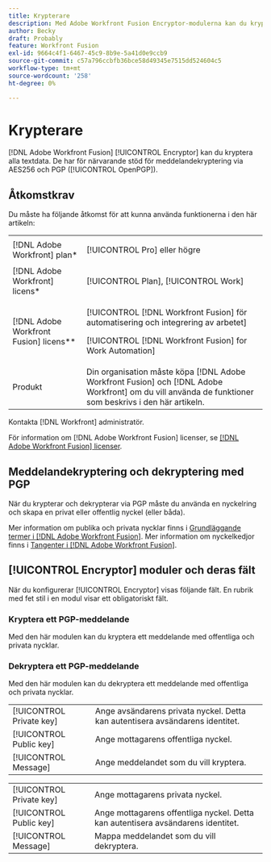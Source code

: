```yaml
---
title: Krypterare
description: Med Adobe Workfront Fusion Encryptor-modulerna kan du kryptera alla textdata. De har för närvarande stöd för meddelandekryptering via AES256 och PGP (OpenPGP).
author: Becky
draft: Probably
feature: Workfront Fusion
exl-id: 9664c4f1-6467-45c9-8b9e-5a41d0e9ccb9
source-git-commit: c57a796ccbfb36bce58d49345e7515dd524604c5
workflow-type: tm+mt
source-wordcount: '258'
ht-degree: 0%

---
```


# Krypterare

[!DNL Adobe Workfront Fusion] [!UICONTROL Encryptor] kan du kryptera alla textdata. De har för närvarande stöd för meddelandekryptering via AES256 och PGP ([!UICONTROL OpenPGP]).

## Åtkomstkrav

Du måste ha följande åtkomst för att kunna använda funktionerna i den här artikeln:

<table style="table-layout:auto"> 
 <col> 
 <col> 
 <tbody> 
  <tr> 
   <td role="rowheader">[!DNL Adobe Workfront] plan*</td>
  <td> <p>[!UICONTROL Pro] eller högre</p> </td>
  </tr> 
  <tr data-mc-conditions=""> 
   <td role="rowheader">[!DNL Adobe Workfront] licens*</td>
   <td> <p>[!UICONTROL Plan], [!UICONTROL Work]</p> </td> 
  </tr> 
  <tr> 
   <td role="rowheader">[!DNL Adobe Workfront Fusion] licens**</td> 
   <td> <p>[!UICONTROL [!DNL Workfront Fusion] för automatisering och integrering av arbetet] </p>   <p>[!UICONTROL [!DNL Workfront Fusion] for Work Automation]</p>  </td> 
  </tr> 
  <tr> 
   <td role="rowheader">Produkt</td> 
   <td>Din organisation måste köpa [!DNL Adobe Workfront Fusion] och [!DNL Adobe Workfront] om du vill använda de funktioner som beskrivs i den här artikeln.</td> 
  </tr> 
 </tbody> 
</table>

Kontakta [!DNL Workfront] administratör.

För information om [!DNL Adobe Workfront Fusion] licenser, se [[!DNL Adobe Workfront Fusion] licenser](../../workfront-fusion/get-started/license-automation-vs-integration.md).

## Meddelandekryptering och dekryptering med PGP

När du krypterar och dekrypterar via PGP måste du använda en nyckelring och skapa en privat eller offentlig nyckel (eller båda).

Mer information om publika och privata nycklar finns i [Grundläggande termer i [!DNL Adobe Workfront Fusion]](../../workfront-fusion/get-started/basic-terms.md). Mer information om nyckelkedjor finns i [Tangenter i [!DNL Adobe Workfront Fusion]](../../workfront-fusion/connections/keys.md).

## [!UICONTROL Encryptor] moduler och deras fält

När du konfigurerar [!UICONTROL Encryptor] visas följande fält. En rubrik med fet stil i en modul visar ett obligatoriskt fält.

### Kryptera ett PGP-meddelande

Med den här modulen kan du kryptera ett meddelande med offentliga och privata nycklar.

<table style="table-layout:auto">
    <tr>
        <td>[!UICONTROL Private key]</td>
        <td>Ange avsändarens privata nyckel. Detta kan autentisera avsändarens identitet.</td>
    </tr>
    <tr>
        <td>[!UICONTROL Public key]</td>
        <td>Ange mottagarens offentliga nyckel.</td>
    </tr>
    <tr>
        <td>[!UICONTROL Message]</td>
        <td>Ange meddelandet som du vill kryptera.</td>
    </tr>

### Dekryptera ett PGP-meddelande

Med den här modulen kan du dekryptera ett meddelande med offentliga och privata nycklar.

<table style="table-layout:auto">
    <tr>
        <td>[!UICONTROL Private key]</td>
        <td>Ange mottagarens privata nyckel.</td>
    </tr>
    <tr>
        <td>[!UICONTROL Public key]</td>
        <td>Ange mottagarens offentliga nyckel. Detta kan autentisera avsändarens identitet.</td>
    </tr>
    <tr>
        <td>[!UICONTROL Message]</td>
        <td>Mappa meddelandet som du vill dekryptera.</td>
    </tr>
</table>
